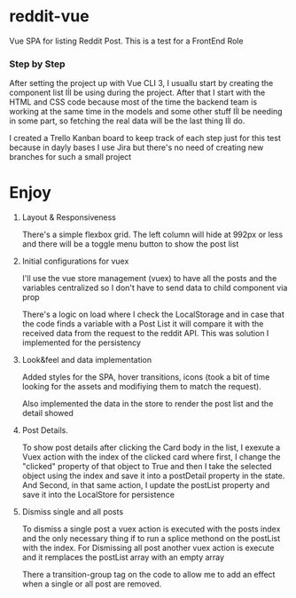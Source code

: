 # reddit-vue

Vue SPA for listing Reddit Post. This is a test for a FrontEnd Role

### Step by Step

After setting the project up with Vue CLI 3, I usuallu start by creating the component list Iĺl be using during the project. After that I start with the HTML and CSS code because most of the time the backend team is working at the same time in the models and some other stuff Iĺl be needing in some part, so fetching the real data will be the last thing Iĺl do.

I created a Trello Kanban board to keep track of each step just for this test because in dayly bases I use Jira but there's no need of creating new branches for such a small project

# Enjoy

1. Layout & Responsiveness

    There's a simple flexbox grid. The left column will hide at 992px or less and there will be a toggle menu button to show the post list


2. Initial configurations for vuex

    I'll use the vue store management (vuex) to have all the posts and the variables centralized so I don't have to send data to child component via prop

    There's  a logic on load where I check the LocalStorage and in case that the code finds a variable with a Post List it will compare it with  the received data from the request to the reddit API. This was solution I implemented for the persistency

3. Look&feel and data implementation

    Added styles for the SPA, hover transitions, icons (took a bit of time looking for the assets and modifiying them to match the request).

    Also implemented the data in the store to render the post list and the detail showed

4. Post Details.

    To show post details after clicking the Card body in the list, I exexute a Vuex action with the index of the clicked card where first, I change the "clicked" property of that object to True and then I take the selected object using the index and save it into a postDetail property in the state. And Second, in that same action, I update the postList property and save it into the LocalStore for persistence

5. Dismiss single and all posts

    To dismiss a single post a vuex action is executed with the  posts index and the only necessary thing if to run a splice methond on the postList with the index. For Dismissing all post another vuex action is execute and it remplaces the postList array with an empty array

    There a transition-group tag on the code to allow me to add an effect when a single or all post are removed.
